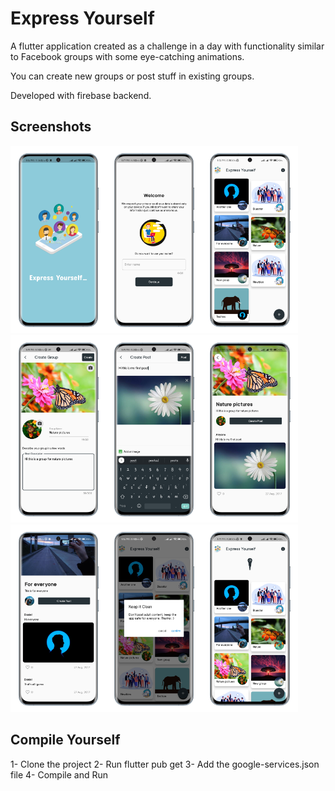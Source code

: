 # Express Yourself

A flutter application created as a challenge in a day with functionality similar to Facebook groups with some eye-catching animations.

You can create new groups or post stuff in existing groups.

Developed with firebase backend.

## Screenshots

<img src="./screenshots/1.png?raw=true" height="300"><img src="./screenshots/2.png?raw=true" height="300"><img src="./screenshots/3.png?raw=true" height="300"><img src="./screenshots/4.png?raw=true" height="300"><img src="./screenshots/5.png?raw=true" height="300"><img src="./screenshots/6.png?raw=true" height="300"><img src="./screenshots/7.png?raw=true" height="300"><img src="./screenshots/8.png?raw=true" height="300"><img src="./screenshots/9.png?raw=true" height="300">

## Compile Yourself

1- Clone the project
2- Run flutter pub get
3- Add the google-services.json file
4- Compile and Run
